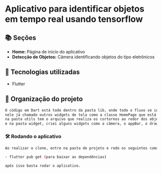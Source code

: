 # Aplicativo para identificar objetos em tempo real usando tensorflow

## 📚 Seções

- **Home:** Página de inicio do aplicativo
- **Detecção de Objetos:** Câmera identificando objetos do tipo eletrônicos

## 🚀 Tecnologias utilizadas

- Flutter

## 💼 Organização do projeto

```bash
O código em Dart está todo dentro da pasta lib, onde todo o fluxo se inicia pelo arquivo, main.dart, 
nele já chamado outros widgets de tela como a classe HomePage que está dentro da pasta screens,
na pasta utils tem o arquivo que realiza os cortornos ao redor dos objetos,
e na pasta widget, criei alguns widgets como a câmera, o appBar, o drawer, e o footer. 
```

### 🛠 Rodando o aplicativo 

```bash
Ao realizar o clone, entre na pasta de projeto e rodo os seguintes comandos: 

- flutter pub get (para baixar as dependências)

após isso basta rodar o aplicativo.
```